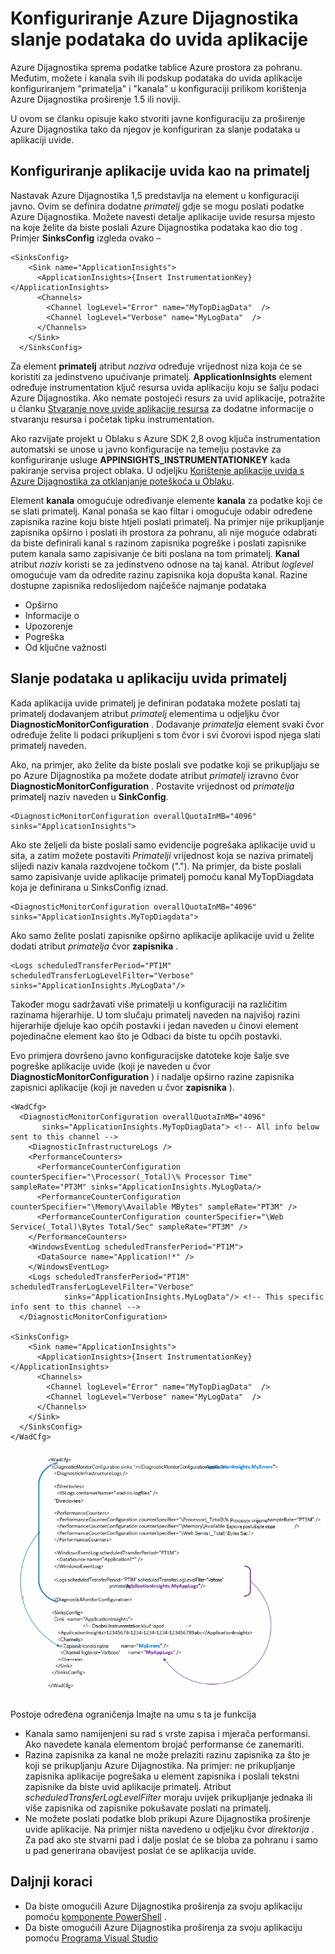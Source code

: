 <properties
   pageTitle="Konfiguriranje Azure Dijagnostika slanje podataka u aplikaciji uvide | Microsoft Azure"
   description="Ažurirati Azure Dijagnostika javno konfiguraciju slanje podataka do uvida aplikacije."
   services="multiple"
   documentationCenter=".net"
   authors="sbtron"
   manager="douge"
   editor="" />
<tags
   ms.service="application-insights"
   ms.devlang="na"
   ms.topic="article"
   ms.tgt_pltfrm="na"
   ms.workload="na"
   ms.date="12/15/2015"
   ms.author="saurabh" />

# <a name="configure-azure-diagnostics-to-send-data-to-application-insights"></a>Konfiguriranje Azure Dijagnostika slanje podataka do uvida aplikacije

Azure Dijagnostika sprema podatke tablice Azure prostora za pohranu.  Međutim, možete i kanala svih ili podskup podataka do uvida aplikacije konfiguriranjem "primatelja" i "kanala" u konfiguraciji prilikom korištenja Azure Dijagnostika proširenje 1.5 ili noviji.

U ovom se članku opisuje kako stvoriti javne konfiguraciju za proširenje Azure Dijagnostika tako da njegov je konfiguriran za slanje podataka u aplikaciji uvide.

## <a name="configuring-application-insights-as-a-sink"></a>Konfiguriranje aplikacije uvida kao na primatelj

Nastavak Azure Dijagnostika 1,5 predstavlja na **<SinksConfig>** element u konfiguraciji javno. Ovim se definira dodatne *primatelj* gdje se mogu poslati podatke Azure Dijagnostika. Možete navesti detalje aplikacije uvide resursa mjesto na koje želite da biste poslali Azure Dijagnostika podataka kao dio tog **<SinksConfig>**.
Primjer **SinksConfig** izgleda ovako –  

    <SinksConfig>
        <Sink name="ApplicationInsights">
          <ApplicationInsights>{Insert InstrumentationKey}</ApplicationInsights>
          <Channels>
            <Channel logLevel="Error" name="MyTopDiagData"  />
            <Channel logLevel="Verbose" name="MyLogData"  />
          </Channels>
        </Sink>
      </SinksConfig>

Za element **primatelj** atribut *naziva* određuje vrijednost niza koja će se koristiti za jedinstveno upućivanje primatelj.
**ApplicationInsights** element određuje instrumentation ključ resursa uvida aplikaciju koju se šalju podaci Azure Dijagnostika. Ako nemate postojeći resurs za uvid aplikacije, potražite u članku [Stvaranje nove uvide aplikacije resursa](./application-insights/app-insights-create-new-resource.md) za dodatne informacije o stvaranju resursa i početak tipku instrumentation.

Ako razvijate projekt u Oblaku s Azure SDK 2,8 ovog ključa instrumentation automatski se unose u javno konfiguracije na temelju postavke za konfiguriranje usluge **APPINSIGHTS_INSTRUMENTATIONKEY** kada pakiranje servisa project oblaka. U odjeljku [Korištenje aplikacije uvida s Azure Dijagnostika za otklanjanje poteškoća u Oblaku](./cloud-services/cloud-services-dotnet-diagnostics-applicationinsights.md).

Element **kanala** omogućuje određivanje elemente **kanala** za podatke koji će se slati primatelj. Kanal ponaša se kao filtar i omogućuje odabir određene zapisnika razine koju biste htjeli poslati primatelj. Na primjer nije prikupljanje zapisnika opširno i poslati ih prostora za pohranu, ali nije moguće odabrati da biste definirali kanal s razinom zapisnika pogreške i poslati zapisnike putem kanala samo zapisivanje će biti poslana na tom primatelj.
**Kanal** atribut *naziv* koristi se za jedinstveno odnose na taj kanal.
Atribut *loglevel* omogućuje vam da odredite razinu zapisnika koja dopušta kanal. Razine dostupne zapisnika redoslijedom najčešće najmanje podataka
 - Opširno
 - Informacije o
 - Upozorenje
 - Pogreška
 - Od ključne važnosti

## <a name="send-data-to-the-application-insights-sink"></a>Slanje podataka u aplikaciju uvida primatelj
Kada aplikacija uvide primatelj je definiran podataka možete poslati taj primatelj dodavanjem atribut *primatelj* elementima u odjeljku čvor **DiagnosticMonitorConfiguration** . Dodavanje *primatelja* element svaki čvor određuje želite li podaci prikupljeni s tom čvor i svi čvorovi ispod njega slati primatelj naveden.

Ako, na primjer, ako želite da biste poslali sve podatke koji se prikupljaju se po Azure Dijagnostika pa možete dodate atribut *primatelj* izravno čvor **DiagnosticMonitorConfiguration** . Postavite vrijednost od *primatelja* primatelj naziv naveden u **SinkConfig**.

    <DiagnosticMonitorConfiguration overallQuotaInMB="4096" sinks="ApplicationInsights">

Ako ste željeli da biste poslali samo evidencije pogrešaka aplikacije uvid u sita, a zatim možete postaviti *Primatelji* vrijednost koja se naziva primatelj slijedi naziv kanala razdvojene točkom ("."). Na primjer, da biste poslali samo zapisivanje uvide aplikacije primatelj pomoću kanal MyTopDiagdata koja je definirana u SinksConfig iznad.  

    <DiagnosticMonitorConfiguration overallQuotaInMB="4096" sinks="ApplicationInsights.MyTopDiagdata">

Ako samo želite poslati zapisnike opširno aplikacije aplikacije uvid u želite dodati atribut *primatelja* čvor **zapisnika** .

    <Logs scheduledTransferPeriod="PT1M" scheduledTransferLogLevelFilter="Verbose" sinks="ApplicationInsights.MyLogData"/>

Također mogu sadržavati više primatelji u konfiguraciji na različitim razinama hijerarhije. U tom slučaju primatelj naveden na najvišoj razini hijerarhije djeluje kao općih postavki i jedan naveden u činovi element pojedinačne element kao što je Odbaci da biste tu općih postavki.    

Evo primjera dovršeno javno konfiguracijske datoteke koje šalje sve pogreške aplikacije uvide (koji je naveden u čvor **DiagnosticMonitorConfiguration** ) i nadalje opširno razine zapisnika zapisnici aplikacije (koji je naveden u čvor **zapisnika** ).

    <WadCfg>
      <DiagnosticMonitorConfiguration overallQuotaInMB="4096"
           sinks="ApplicationInsights.MyTopDiagData"> <!-- All info below sent to this channel -->
        <DiagnosticInfrastructureLogs />
        <PerformanceCounters>
          <PerformanceCounterConfiguration counterSpecifier="\Processor(_Total)\% Processor Time" sampleRate="PT3M" sinks="ApplicationInsights.MyLogData/>
          <PerformanceCounterConfiguration counterSpecifier="\Memory\Available MBytes" sampleRate="PT3M" />
          <PerformanceCounterConfiguration counterSpecifier="\Web Service(_Total)\Bytes Total/Sec" sampleRate="PT3M" />
        </PerformanceCounters>
        <WindowsEventLog scheduledTransferPeriod="PT1M">
          <DataSource name="Application!*" />
        </WindowsEventLog>
        <Logs scheduledTransferPeriod="PT1M" scheduledTransferLogLevelFilter="Verbose"
                sinks="ApplicationInsights.MyLogData"/> <!-- This specific info sent to this channel -->
      </DiagnosticMonitorConfiguration>

    <SinksConfig>
        <Sink name="ApplicationInsights">
          <ApplicationInsights>{Insert InstrumentationKey}</ApplicationInsights>
          <Channels>
            <Channel logLevel="Error" name="MyTopDiagData"  />
            <Channel logLevel="Verbose" name="MyLogData"  />
          </Channels>
        </Sink>
      </SinksConfig>
    </WadCfg>

![Dijagnostika javno konfiguracija](./media/azure-diagnostics-configure-applicationinsights/diagnostics-publicconfig.png)

Postoje određena ograničenja Imajte na umu s ta je funkcija

- Kanala samo namijenjeni su rad s vrste zapisa i mjerača performansi. Ako navedete kanala elementom brojač performanse će zanemariti.
- Razina zapisnika za kanal ne može prelaziti razinu zapisnika za što je koji se prikupljanju Azure Dijagnostika. Na primjer: ne prikupljanje zapisnika aplikacije pogrešaka u element zapisnika i poslali tekstni zapisnike da biste uvid aplikacije primatelj. Atribut *scheduledTransferLogLevelFilter* moraju uvijek prikupljanje jednaka ili više zapisnika od zapisnike pokušavate poslati na primatelj.
- Ne možete poslati podatke blob prikupi Azure Dijagnostika proširenje uvide aplikacije. Na primjer ništa navedeno u odjeljku čvor *direktorija* . Za pad ako ste stvarni pad i dalje poslat će se bloba za pohranu i samo u pad generirana obavijest poslat će se aplikacija uvide.


## <a name="next-steps"></a>Daljnji koraci

- Da biste omogućili Azure Dijagnostika proširenja za svoju aplikaciju pomoću [komponente PowerShell](./cloud-services/cloud-services-diagnostics-powershell.md) . 
- Da biste omogućili Azure Dijagnostika proširenja za svoju aplikaciju pomoću [Programa Visual Studio](vs-azure-tools-diagnostics-for-cloud-services-and-virtual-machines.md)
